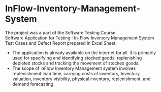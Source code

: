 # InFlow-Inventory-Management-System
 The project was a part of the Software Testing Course.  
 Software Application for Testing : In-Flow Inventory Management System 
 Test Cases and Defect Report prepared in Excel Sheet.  
 - The application is already available on the internet for all. It is primarily used for specifying and identifying stocked goods, replenishing depleted stocks and tracking the movement of stocked goods. 
 - The scope of inFlow Inventory Management system involves replenishment lead time, carrying costs of inventory, Inventory valuation, inventory visibility, physical inventory, replenishment, and demand forecasting. 
 

